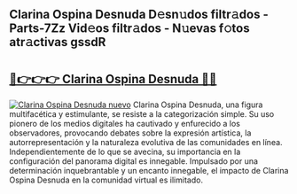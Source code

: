 ## Clarina Ospina Desnuda D𝚎sn𝚞dos filtr𝚊dos - Parts-7Zz Vid𝚎os filtr𝚊dos - N𝚞evas f𝚘tos atr𝚊ctivas gssdR

# <h2><a href="http://mb6osd.tromn.icu/?c=Clarina+Ospina+Desnuda">🔗👉👉👉 Clarina Ospina Desnuda 🔗🔗</a></h2>

[![Clarina Ospina Desnuda nuevo](https://i.imgur.com/pEAQMta.gif)](http://mb6osd.tromn.icu/?c=Clarina+Ospina+Desnuda)
Clarina Ospina Desnuda, una figura multifacética y estimulante, se resiste a la categorización simple. Su uso pionero de los medios digitales ha cautivado y enfurecido a los observadores, provocando debates sobre la expresión artística, la autorrepresentación y la naturaleza evolutiva de las comunidades en línea. Independientemente de lo que se avecina, su importancia en la configuración del panorama digital es innegable. Impulsado por una determinación inquebrantable y un encanto innegable, el impacto de Clarina Ospina Desnuda en la comunidad virtual es ilimitado.
